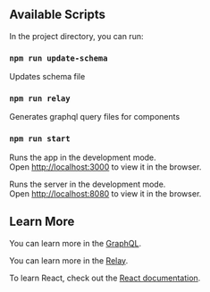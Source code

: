 ## Available Scripts

In the project directory, you can run:

### `npm run update-schema`

Updates schema file

### `npm run relay`

Generates graphql query files for components


### `npm run start`

Runs the app in the development mode.<br>
Open [http://localhost:3000](http://localhost:3000) to view it in the browser.

Runs the server in the development mode.<br>
Open [http://localhost:8080](http://localhost:8080) to view it in the browser.

## Learn More

You can learn more in the [GraphQL](https://graphql.org/).

You can learn more in the [Relay](https://facebook.github.io/relay/).

To learn React, check out the [React documentation](https://reactjs.org/).